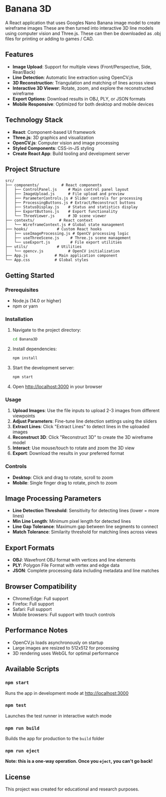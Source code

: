 # Banana 3D

A React application that uses Googles Nano Banana image model to create wireframe images
These are then turned into interactive 3D line models using computer vision and Three.js.
These can then be downloaded as .obj files for printing or adding to games / CAD.

## Features

- **Image Upload**: Support for multiple views (Front/Perspective, Side, Rear/Back)
- **Line Detection**: Automatic line extraction using OpenCV.js
- **3D Reconstruction**: Triangulation and matching of lines across views
- **Interactive 3D Viewer**: Rotate, zoom, and explore the reconstructed wireframe
- **Export Options**: Download results in OBJ, PLY, or JSON formats
- **Mobile Responsive**: Optimized for both desktop and mobile devices

## Technology Stack

- **React**: Component-based UI framework
- **Three.js**: 3D graphics and visualization
- **OpenCV.js**: Computer vision and image processing
- **Styled Components**: CSS-in-JS styling
- **Create React App**: Build tooling and development server

## Project Structure

```
src/
├── components/          # React components
│   ├── ControlPanel.js     # Main control panel layout
│   ├── ImageUpload.js      # File upload and preview
│   ├── ParameterControls.js # Slider controls for processing
│   ├── ProcessingButtons.js # Extract/Reconstruct buttons
│   ├── StatusDisplay.js    # Status and statistics display
│   ├── ExportButtons.js    # Export functionality
│   └── ThreeViewer.js      # 3D scene viewer
├── contexts/           # React context
│   └── WireframeContext.js # Global state management
├── hooks/             # Custom React hooks
│   ├── useImageProcessing.js # OpenCV processing logic
│   ├── useThreeScene.js     # Three.js scene management
│   └── useExport.js         # File export utilities
├── utils/             # Utilities
│   └── opencv.js           # OpenCV initialization
├── App.js            # Main application component
└── App.css           # Global styles
```

## Getting Started

### Prerequisites

- Node.js (14.0 or higher)
- npm or yarn

### Installation

1. Navigate to the project directory:
   ```bash
   cd Banana3D
   ```

2. Install dependencies:
   ```bash
   npm install
   ```

3. Start the development server:
   ```bash
   npm start
   ```

4. Open [http://localhost:3000](http://localhost:3000) in your browser

### Usage

1. **Upload Images**: Use the file inputs to upload 2-3 images from different viewpoints
2. **Adjust Parameters**: Fine-tune line detection settings using the sliders
3. **Extract Lines**: Click "Extract Lines" to detect lines in the uploaded images
4. **Reconstruct 3D**: Click "Reconstruct 3D" to create the 3D wireframe model
5. **Interact**: Use mouse/touch to rotate and zoom the 3D view
6. **Export**: Download the results in your preferred format

### Controls

- **Desktop**: Click and drag to rotate, scroll to zoom
- **Mobile**: Single finger drag to rotate, pinch to zoom

## Image Processing Parameters

- **Line Detection Threshold**: Sensitivity for detecting lines (lower = more lines)
- **Min Line Length**: Minimum pixel length for detected lines
- **Line Gap Tolerance**: Maximum gap between line segments to connect
- **Match Tolerance**: Similarity threshold for matching lines across views

## Export Formats

- **OBJ**: Wavefront OBJ format with vertices and line elements
- **PLY**: Polygon File Format with vertex and edge data
- **JSON**: Complete processing data including metadata and line matches

## Browser Compatibility

- Chrome/Edge: Full support
- Firefox: Full support
- Safari: Full support
- Mobile browsers: Full support with touch controls

## Performance Notes

- OpenCV.js loads asynchronously on startup
- Large images are resized to 512x512 for processing
- 3D rendering uses WebGL for optimal performance

## Available Scripts

### `npm start`
Runs the app in development mode at [http://localhost:3000](http://localhost:3000)

### `npm test`
Launches the test runner in interactive watch mode

### `npm run build`
Builds the app for production to the `build` folder

### `npm run eject`
**Note: this is a one-way operation. Once you `eject`, you can't go back!**

## License

This project was created for educational and research purposes.
